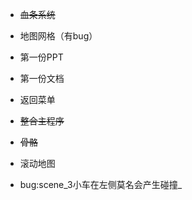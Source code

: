 - ~~血条系统~~

- 地图网格（有bug）

- 第一份PPT

- 第一份文档

- 返回菜单

- ~~整合主程序~~

- ~~骨骼~~

- 滚动地图

- bug:scene_3小车在左侧莫名会产生碰撞_
